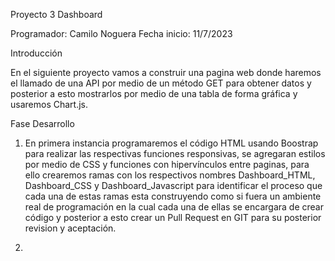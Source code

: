 Proyecto 3 Dashboard

Programador: Camilo Noguera
Fecha inicio: 11/7/2023

Introducción

En el siguiente proyecto vamos a construir una pagina web donde haremos el llamado de una API por medio de un método GET para obtener datos y posterior a esto mostrarlos por medio de una tabla de forma gráfica y usaremos Chart.js.

Fase Desarrollo

1. En primera instancia programaremos el código HTML usando Boostrap para realizar las respectivas funciones responsivas, se agregaran estilos por medio de CSS y funciones con hipervínculos entre paginas, para ello crearemos ramas con los respectivos nombres Dashboard_HTML, Dashboard_CSS y Dashboard_Javascript para identificar el proceso que cada una de estas ramas esta construyendo como si fuera un ambiente real de programación en la cual cada una de ellas se encargara de crear código y posterior a esto crear un Pull Request en GIT para su posterior revision y aceptación.

2.